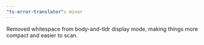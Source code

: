 ```yaml
---
"ts-error-translator": minor
---
```


Removed whitespace from body-and-tldr display mode, making things more compact and easier to scan.
